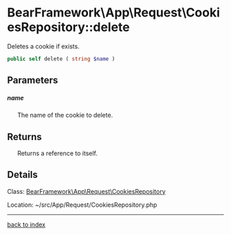 # BearFramework\App\Request\CookiesRepository::delete

Deletes a cookie if exists.

```php
public self delete ( string $name )
```

## Parameters

##### name

&nbsp;&nbsp;&nbsp;&nbsp;&nbsp;&nbsp;The name of the cookie to delete.

## Returns

&nbsp;&nbsp;&nbsp;&nbsp;&nbsp;&nbsp;Returns a reference to itself.

## Details

Class: [BearFramework\App\Request\CookiesRepository](bearframework.app.request.cookiesrepository.class.md)

Location: ~/src/App/Request/CookiesRepository.php

---

[back to index](index.md)

